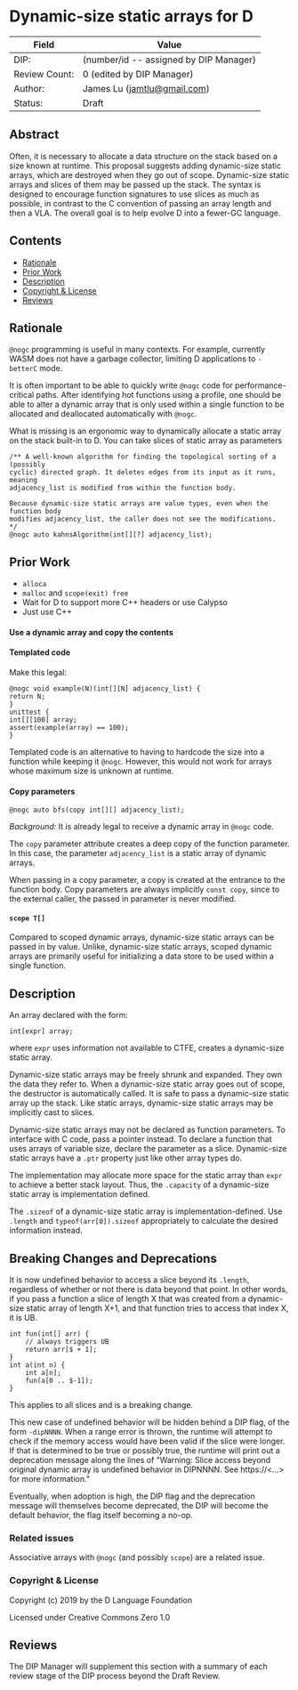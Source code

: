 # Dynamic-size static arrays for D
| Field           | Value                                                           |
|-----------------|-----------------------------------------------------------------|
| DIP:            | (number/id -- assigned by DIP Manager)                          |
| Review Count:   | 0 (edited by DIP Manager)                                       |
| Author:         | James Lu (jamtlu@gmail.com)                                     |
| Status:         | Draft                                                           |
## Abstract
Often, it is necessary to allocate a data structure on the stack based on a
size known at runtime. This proposal suggests adding dynamic-size static arrays,
which are destroyed when they go out of scope. Dynamic-size static arrays and
slices of them may be passed up the stack. The syntax is designed to encourage
function signatures to use slices as much as possible, in contrast to the C
convention of passing an array length and then a VLA. The overall goal is to
help evolve D into a fewer-GC language.

## Contents
* [Rationale](#rationale)
* [Prior Work](#prior-work)
* [Description](#description)
* [Copyright & License](#copyright--license)
* [Reviews](#reviews)

## Rationale
`@nogc` programming is useful in many contexts. For example, currently WASM
does not have a garbage collector, limiting D applications to `-betterC`
mode. 

It is often important to be able to quickly write `@nogc` code for
performance-critical paths. After identifying hot functions using a profile,
one should be able to alter a dynamic array that is only used within a single
function to be allocated and deallocated automatically with `@nogc`.

What is missing is an ergonomic way to dynamically allocate a static array on
the stack built-in to D. You can take slices of static array as parameters

```dlang
/** A well-known algorithm for finding the topological sorting of a (possibly
cyclic) directed graph. It deletes edges from its input as it runs, meaning
adjacency_list is modified from within the function body.

Because dynamic-size static arrays are value types, even when the function body
modifies adjacency_list, the caller does not see the modifications.
*/
@nogc auto kahnsAlgorithm(int[][?] adjacency_list);
```

## Prior Work
* `alloca`
* `malloc` and `scope(exit) free`
* Wait for D to support more C++ headers or use Calypso
* Just use C++ 
#### Use a dynamic array and copy the contents
#### Templated code
Make this legal:
```dlang
@nogc void example(N)(int[][N] adjacency_list) {
return N;
}
unittest {
int[][100] array;
assert(example(array) == 100);
}
```
Templated code is an alternative to having to hardcode the size into a function
while keeping it `@nogc`. However, this would not work for arrays whose maximum
size is unknown at runtime. 

#### Copy parameters
```dlang
@nogc auto bfs(copy int[][] adjacency_list);
```
*Background:* It is already legal to receive a dynamic array in `@nogc` code.

The `copy` parameter attribute creates a deep copy of the function parameter.
In this case, the parameter `adjacency_list` is a static array of dynamic
arrays. 

When passing in a copy parameter, a copy is created at the entrance to the
function body. Copy parameters are always implicitly `const copy`, since to the
external caller, the passed in parameter is never modified.

#### `scope T[]`
Compared to scoped dynamic arrays, dynamic-size static arrays can be passed in
by value. Unlike, dynamic-size static arrays, scoped dynamic arrays are
primarily useful for initializing a data store to be used within a single
function. 

## Description
An array declared with the form:
```
int[expr] array;
```
where `expr` uses information not available to CTFE, creates a dynamic-size
static array.

Dynamic-size static arrays may be freely shrunk and expanded. They own the data
they refer to. When a dynamic-size static array goes out of scope, the destructor
is automatically called. It is safe to pass a dynamic-size static array up the
stack. Like static arrays, dynamic-size static arrays may be implicitly cast to
slices.

Dynamic-size static arrays may not be declared as function parameters. To
interface with C code, pass a pointer instead. To declare a function that uses
arrays of variable size, declare the parameter as a slice. Dynamic-size static
arrays have a `.ptr` property just like other array types do.

The implementation may allocate more space for the static array than `expr` to
achieve a better stack layout. Thus, the `.capacity` of a dynamic-size static
array is implementation defined.

The `.sizeof` of a dynamic-size static array is implementation-defined. Use 
`.length` and `typeof(arr[0]).sizeof` appropriately to calculate the desired 
information instead.

## Breaking Changes and Deprecations

It is now undefined behavior to access a slice beyond its `.length`, regardless 
of whether or not there is data beyond that point. In other words, if you pass 
a function a slice of length X that was created from a dynamic-size static
array of length X+1, and that function tries to access that index X, it is UB. 

```
int fun(int[] arr) {
    // always triggers UB
    return arr[$ + 1];
}
int a(int n) {
    int a[n];
    fun(a[0 .. $-1]);
}
```

<!-- DISCUSS: Should you be allowed to cast a slice to a larger length in
@safe code? If it *is* allowed, casts will force an optimizing compiler to
add extra tag-along data indicating the original length of the array. -->

This applies to all slices and is a breaking change.

This new case of undefined behavior will be hidden behind a DIP flag, of the
form `-dipNNNN`. When a range error is thrown, the runtime will attempt to
check if the memory access would have been valid if the slice were longer.
If that is determined to be true or possibly true, the runtime will print
out a deprecation message along the lines of "Warning: Slice access beyond
original dynamic array is undefined behavior in DIPNNNN. See https://<...>
for more information."

Eventually, when adoption is high, the DIP flag and the deprecation message
will themselves become deprecated, the DIP will become the default behavior,
the flag itself becoming a no-op.

<!-- I am not sure if this is already considered UB under the spec; section
12.14.4 is unclear about if it is. -->

### Related issues
Associative arrays with `@nogc` (and possibly `scope`) are a related issue.

### Copyright & License

Copyright (c) 2019 by the D Language Foundation

Licensed under Creative Commons Zero 1.0

## Reviews
The DIP Manager will supplement this section with a summary of each review stage
of the DIP process beyond the Draft Review.
